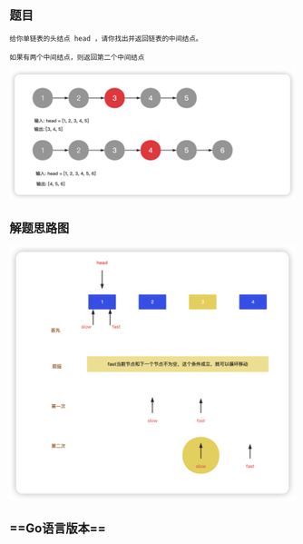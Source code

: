 <!--
 * @Date: 2023-02-28 13:51:28
 * @Author: Bruce
 * @Description: 
-->
## 题目

```
给你单链表的头结点 head ，请你找出并返回链表的中间结点。

如果有两个中间结点，则返回第二个中间结点
```

<img src="./../images/simple/876.png">

## 解题思路图

<img src="./../images/simple/solve_876.png">

## ==Go语言版本==